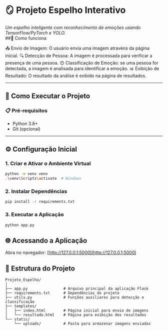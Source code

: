 # 🪞 Projeto Espelho Interativo  
*Um espelho inteligente com reconhecimento de emoções usando TensorFlow/PyTorch e YOLO.*  
##🧠 Como funciona

📤 Envio de Imagem: O usuário envia uma imagem atravéns da página inicial.
🔍 Detecção de Pessoa: A imagem é processada para verificar a presença de uma pessoa.
😊 Classificação de Emoção: se uma pessoa for detectada, a imagem é analisada para identificar a emoção.
📊 Exibição de Resultado: O resultado da análise é exibido na página de resultados.

---
## 🚀 Como Executar o Projeto  

### 📋 Pré-requisitos  
- Python 3.8+  
- Git (opcional)  

---

## ⚙️ Configuração Inicial  

### 1. Criar e Ativar o Ambiente Virtual  
```bash
python -m venv venv
.\venv\Scripts\activate  # Windows
```
### 2. Instalar Dependências
```bash
pip install -r requirements.txt
```
### 3. Executar a Aplicação
```bash
python app.py
```
## 🌐 Acessando a Aplicação  
Abra no navegador: [http://127.0.0.1:5000](http://127.0.0.1:5000)

## 📁 Estrutura do Projeto
```text
Projeto_Espelho/
│
├── app.py                # Arquivo principal da aplicação Flask
├── requirements.txt      # Dependências do projeto
├── utils.py              # Funções auxiliares para detecção e classificação
├── templates/
│   ├── index.html        # Página inicial para envio de imagens
│   └── resultado.html    # Página para exibição dos resultados
└── static/
    └── uploads/          # Pasta para armazenar imagens enviadas
```


